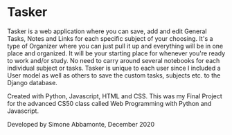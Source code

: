 # Tasker

Tasker is a web application where you can save, add and edit General Tasks, Notes and Links for each specific subject of your choosing. It's a type of Organizer where you can just pull it up and everything will be in one place and organized. It will be your starting place for whenever you're ready to work and/or study. No need to carry around several notebooks for each individual subject or tasks. Tasker is unique to each user since I included a User model as well as others to save the custom tasks, subjects etc. to the Django database.

Created with Python, Javascript, HTML and CSS. This was my Final Project for the advanced CS50 class called Web Programming with Python and Javascript.

Developed by Simone Abbamonte, December 2020

